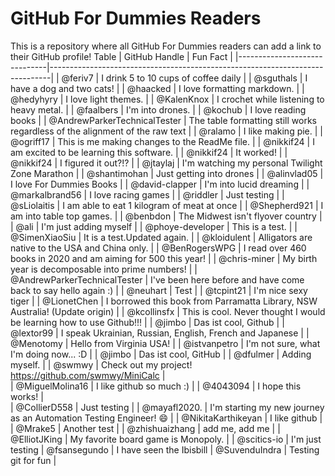 # GitHub For Dummies Readers
This is a repository where all GitHub For Dummies readers can add a link to their GitHub profile!
Table
| GitHub Handle                | Fun Fact                                                                     |
|------------------------------|------------------------------------------------------------------------------|
| @feriv7                      | I drink 5 to 10 cups of coffee daily                                         |
| @sguthals                    | I have a dog and two cats!                                                   |
| @haacked                     | I love formatting markdown.                                                  |
| @hedyhyry                    | I love light themes.                                                         |
| @KalenKnox                   | I crochet while listening to heavy metal.                                    |
| @faalbers                    | I'm into drones.                                                             |
| @kochub                      | I love reading books                                                         |
| @AndrewParkerTechnicalTester | The table formatting still works regardless of the alignment of the raw text |
| @ralamo                      | I like making pie.                                                           |
| @ogriff17                    | This is me making changes to the ReadMe file.                                |
| @nikkif24                    | I am excited to be learning this software.                                   |
| @nikkif24                    | It worked!                                                                   |
| @nikkif24                    | I figured it out?!?                                                          |
| @jtaylaj                     | I'm watching my personal Twilight Zone Marathon                              |
| @shantimohan                 | Just getting into drones                                                     |
| @alinvlad05                  | I love For Dummies Books                                                     |
| @david-clapper               | I'm into lucid dreaming                                                      |
| @markalbrand56               | I love racing games                                                          |
| @riddler                     | Just testing                                                                 |
| @sLiolaitis                  | I am able to eat 1 kilogram of meat at once                                  |
| @Shepherd921                 | I am into table top games.                                                   |
| @benbdon                     | The Midwest isn't flyover country                                            |
| @ali                         | I'm just adding myself                                                       |
| @phoye-developer             | This is a test.                                                              |
| @SimenXiaoSiu                | It is a test.Updated again.                                                  |
| @kloidulent                  | Alligators are native to the USA and China only.                             |
| @BenRogersWPG                | I read over 460 books in 2020 and am aiming for 500 this year!               |
| @chris-miner                 | My birth year is decomposable into prime numbers!                            |
| @AndrewParkerTechnicalTester | I've been here before and have come back to say hello again :)               |
| @neuhart                     | Test                                                                         |
| @tcpint21                    | I'm nice sexy tiger                                                          |
| @LionetChen                  | I borrowed this book from Parramatta Library, NSW Australia! (Update origin) |
| @kcollinsfx                  | This is cool. Never thought I would be learning how to use Github!!!         |
| @jimbo                       | Das ist cool, Github                                                         |
| @lextor99                    | I speak Ukrainian, Russian, English, French and Japanese                     |
| @Menotomy                    | Hello from Virginia USA!                                                     |
| @istvanpetro                 | I'm not sure, what I'm doing now... :D                                       |
| @jimbo                       | Das ist cool, GitHub                                                         |
| @dfulmer                     | Adding myself.                                                               |
| @swmwy                       | Check out my project! https://github.com/swmwy/MiniCalc                      |                        
| @MiguelMolina16              | I like github so much :)                                                     |
| @4043094                     | I hope this works!                                                           |    
| @CollierD558                 | Just testing                                                                 |
| @mayafl2020.                 | I'm starting my new journey as an Automation Testing Engineer! :smile:       |
| @NikitaKarthikeyan           | I like github                                                                |
| @Mrake5                      | Another test                                                                 |
| @zhishuaizhang               | add me, add me                                                               |
| @ElliotJKing                 | My favorite board game is Monopoly.                                          |
| @scitics-io                  | I'm just testing
| @fsansegundo                 | I have seen the Ibisbill                                        |
@SuvenduIndra                   | Testing git for fun |
